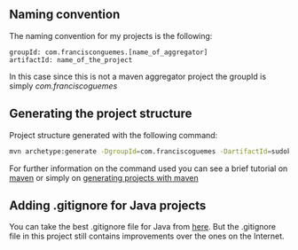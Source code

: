 
## Naming convention
The naming convention for my projects is the following:
  
```
groupId: com.francisconguemes.[name_of_aggregator]  
artifactId: name_of_the_project
```

In this case since this is not a maven aggregator project the groupId is simply _com.franciscoguemes_


## Generating the project structure

Project structure generated with the following command:

```sh
mvn archetype:generate -DgroupId=com.franciscoguemes -DartifactId=sudoku -DarchetypeArtifactId=maven-archetype-quickstart -DinteractiveMode=false
```
For further information on the command used you can see a brief tutorial on [maven](https://maven.apache.org/guides/getting-started/index.html#How_do_I_make_my_first_Maven_project) or simply on [generating projects with maven](https://mkyong.com/maven/how-to-create-a-java-project-with-maven/)


## Adding .gitignore for Java projects

You can take the best .gitignore file for Java from [here](https://gist.github.com/dedunumax/54e82214715e35439227). But the .gitignore file in this project still contains improvements over the ones on the Internet.


